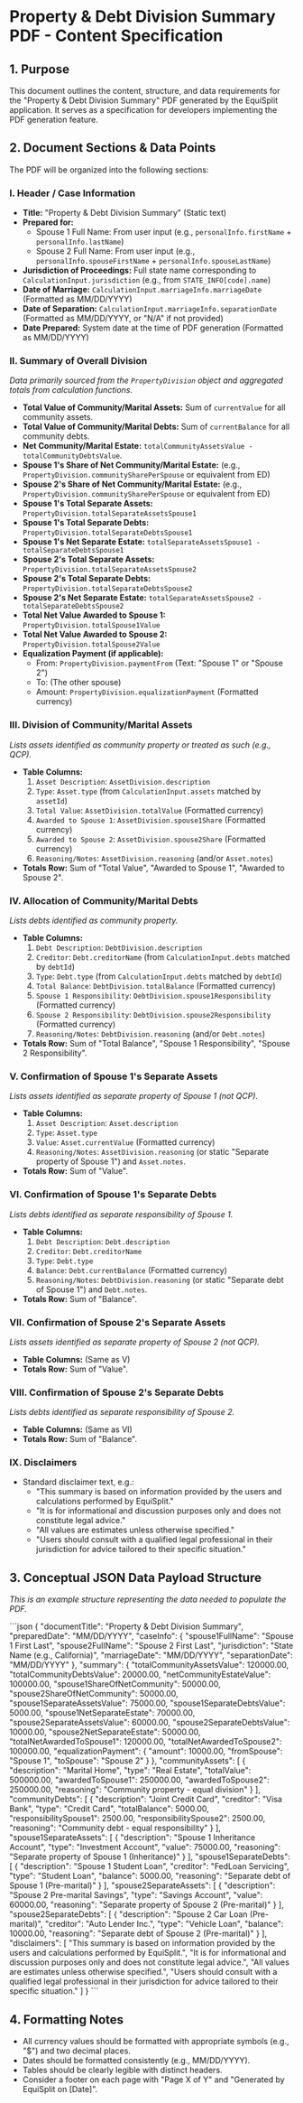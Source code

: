 # Property & Debt Division Summary PDF - Content Specification

## 1. Purpose

This document outlines the content, structure, and data requirements for the "Property & Debt Division Summary" PDF generated by the EquiSplit application. It serves as a specification for developers implementing the PDF generation feature.

## 2. Document Sections & Data Points

The PDF will be organized into the following sections:

### I. Header / Case Information

*   **Title:** "Property & Debt Division Summary" (Static text)
*   **Prepared for:**
    *   Spouse 1 Full Name: From user input (e.g., `personalInfo.firstName` + `personalInfo.lastName`)
    *   Spouse 2 Full Name: From user input (e.g., `personalInfo.spouseFirstName` + `personalInfo.spouseLastName`)
*   **Jurisdiction of Proceedings:** Full state name corresponding to `CalculationInput.jurisdiction` (e.g., from `STATE_INFO[code].name`)
*   **Date of Marriage:** `CalculationInput.marriageInfo.marriageDate` (Formatted as MM/DD/YYYY)
*   **Date of Separation:** `CalculationInput.marriageInfo.separationDate` (Formatted as MM/DD/YYYY, or "N/A" if not provided)
*   **Date Prepared:** System date at the time of PDF generation (Formatted as MM/DD/YYYY)

### II. Summary of Overall Division

*Data primarily sourced from the `PropertyDivision` object and aggregated totals from calculation functions.*

*   **Total Value of Community/Marital Assets:** Sum of `currentValue` for all community assets.
*   **Total Value of Community/Marital Debts:** Sum of `currentBalance` for all community debts.
*   **Net Community/Marital Estate:** `totalCommunityAssetsValue - totalCommunityDebtsValue`.
*   **Spouse 1's Share of Net Community/Marital Estate:** (e.g., `PropertyDivision.communitySharePerSpouse` or equivalent from ED)
*   **Spouse 2's Share of Net Community/Marital Estate:** (e.g., `PropertyDivision.communitySharePerSpouse` or equivalent from ED)
*   **Spouse 1's Total Separate Assets:** `PropertyDivision.totalSeparateAssetsSpouse1`
*   **Spouse 1's Total Separate Debts:** `PropertyDivision.totalSeparateDebtsSpouse1`
*   **Spouse 1's Net Separate Estate:** `totalSeparateAssetsSpouse1 - totalSeparateDebtsSpouse1`
*   **Spouse 2's Total Separate Assets:** `PropertyDivision.totalSeparateAssetsSpouse2`
*   **Spouse 2's Total Separate Debts:** `PropertyDivision.totalSeparateDebtsSpouse2`
*   **Spouse 2's Net Separate Estate:** `totalSeparateAssetsSpouse2 - totalSeparateDebtsSpouse2`
*   **Total Net Value Awarded to Spouse 1:** `PropertyDivision.totalSpouse1Value`
*   **Total Net Value Awarded to Spouse 2:** `PropertyDivision.totalSpouse2Value`
*   **Equalization Payment (if applicable):**
    *   From: `PropertyDivision.paymentFrom` (Text: "Spouse 1" or "Spouse 2")
    *   To: (The other spouse)
    *   Amount: `PropertyDivision.equalizationPayment` (Formatted currency)

### III. Division of Community/Marital Assets

*Lists assets identified as community property or treated as such (e.g., QCP).*
*   **Table Columns:**
    1.  `Asset Description`: `AssetDivision.description`
    2.  `Type`: `Asset.type` (from `CalculationInput.assets` matched by `assetId`)
    3.  `Total Value`: `AssetDivision.totalValue` (Formatted currency)
    4.  `Awarded to Spouse 1`: `AssetDivision.spouse1Share` (Formatted currency)
    5.  `Awarded to Spouse 2`: `AssetDivision.spouse2Share` (Formatted currency)
    6.  `Reasoning/Notes`: `AssetDivision.reasoning` (and/or `Asset.notes`)
*   **Totals Row:** Sum of "Total Value", "Awarded to Spouse 1", "Awarded to Spouse 2".

### IV. Allocation of Community/Marital Debts

*Lists debts identified as community property.*
*   **Table Columns:**
    1.  `Debt Description`: `DebtDivision.description`
    2.  `Creditor`: `Debt.creditorName` (from `CalculationInput.debts` matched by `debtId`)
    3.  `Type`: `Debt.type` (from `CalculationInput.debts` matched by `debtId`)
    4.  `Total Balance`: `DebtDivision.totalBalance` (Formatted currency)
    5.  `Spouse 1 Responsibility`: `DebtDivision.spouse1Responsibility` (Formatted currency)
    6.  `Spouse 2 Responsibility`: `DebtDivision.spouse2Responsibility` (Formatted currency)
    7.  `Reasoning/Notes`: `DebtDivision.reasoning` (and/or `Debt.notes`)
*   **Totals Row:** Sum of "Total Balance", "Spouse 1 Responsibility", "Spouse 2 Responsibility".

### V. Confirmation of Spouse 1's Separate Assets

*Lists assets identified as separate property of Spouse 1 (not QCP).*
*   **Table Columns:**
    1.  `Asset Description`: `Asset.description`
    2.  `Type`: `Asset.type`
    3.  `Value`: `Asset.currentValue` (Formatted currency)
    4.  `Reasoning/Notes`: `AssetDivision.reasoning` (or static "Separate property of Spouse 1") and `Asset.notes`.
*   **Totals Row:** Sum of "Value".

### VI. Confirmation of Spouse 1's Separate Debts

*Lists debts identified as separate responsibility of Spouse 1.*
*   **Table Columns:**
    1.  `Debt Description`: `Debt.description`
    2.  `Creditor`: `Debt.creditorName`
    3.  `Type`: `Debt.type`
    4.  `Balance`: `Debt.currentBalance` (Formatted currency)
    5.  `Reasoning/Notes`: `DebtDivision.reasoning` (or static "Separate debt of Spouse 1") and `Debt.notes`.
*   **Totals Row:** Sum of "Balance".

### VII. Confirmation of Spouse 2's Separate Assets

*Lists assets identified as separate property of Spouse 2 (not QCP).*
*   **Table Columns:** (Same as V)
*   **Totals Row:** Sum of "Value".

### VIII. Confirmation of Spouse 2's Separate Debts

*Lists debts identified as separate responsibility of Spouse 2.*
*   **Table Columns:** (Same as VI)
*   **Totals Row:** Sum of "Balance".

### IX. Disclaimers

*   Standard disclaimer text, e.g.:
    *   "This summary is based on information provided by the users and calculations performed by EquiSplit."
    *   "It is for informational and discussion purposes only and does not constitute legal advice."
    *   "All values are estimates unless otherwise specified."
    *   "Users should consult with a qualified legal professional in their jurisdiction for advice tailored to their specific situation."

## 3. Conceptual JSON Data Payload Structure

*This is an example structure representing the data needed to populate the PDF.*

\`\`\`json
{
  "documentTitle": "Property & Debt Division Summary",
  "preparedDate": "MM/DD/YYYY",
  "caseInfo": {
    "spouse1FullName": "Spouse 1 First Last",
    "spouse2FullName": "Spouse 2 First Last",
    "jurisdiction": "State Name (e.g., California)",
    "marriageDate": "MM/DD/YYYY",
    "separationDate": "MM/DD/YYYY"
  },
  "summary": {
    "totalCommunityAssetsValue": 120000.00,
    "totalCommunityDebtsValue": 20000.00,
    "netCommunityEstateValue": 100000.00,
    "spouse1ShareOfNetCommunity": 50000.00,
    "spouse2ShareOfNetCommunity": 50000.00,
    "spouse1SeparateAssetsValue": 75000.00,
    "spouse1SeparateDebtsValue": 5000.00,
    "spouse1NetSeparateEstate": 70000.00,
    "spouse2SeparateAssetsValue": 60000.00,
    "spouse2SeparateDebtsValue": 10000.00,
    "spouse2NetSeparateEstate": 50000.00,
    "totalNetAwardedToSpouse1": 120000.00,
    "totalNetAwardedToSpouse2": 100000.00,
    "equalizationPayment": {
      "amount": 10000.00,
      "fromSpouse": "Spouse 1",
      "toSpouse": "Spouse 2"
    }
  },
  "communityAssets": [
    {
      "description": "Marital Home",
      "type": "Real Estate",
      "totalValue": 500000.00,
      "awardedToSpouse1": 250000.00,
      "awardedToSpouse2": 250000.00,
      "reasoning": "Community property - equal division"
    }
  ],
  "communityDebts": [
    {
      "description": "Joint Credit Card",
      "creditor": "Visa Bank",
      "type": "Credit Card",
      "totalBalance": 5000.00,
      "responsibilitySpouse1": 2500.00,
      "responsibilitySpouse2": 2500.00,
      "reasoning": "Community debt - equal responsibility"
    }
  ],
  "spouse1SeparateAssets": [
    {
      "description": "Spouse 1 Inheritance Account",
      "type": "Investment Account",
      "value": 75000.00,
      "reasoning": "Separate property of Spouse 1 (Inheritance)"
    }
  ],
  "spouse1SeparateDebts": [
    {
      "description": "Spouse 1 Student Loan",
      "creditor": "FedLoan Servicing",
      "type": "Student Loan",
      "balance": 5000.00,
      "reasoning": "Separate debt of Spouse 1 (Pre-marital)"
    }
  ],
  "spouse2SeparateAssets": [
    {
      "description": "Spouse 2 Pre-marital Savings",
      "type": "Savings Account",
      "value": 60000.00,
      "reasoning": "Separate property of Spouse 2 (Pre-marital)"
    }
  ],
  "spouse2SeparateDebts": [
    {
      "description": "Spouse 2 Car Loan (Pre-marital)",
      "creditor": "Auto Lender Inc.",
      "type": "Vehicle Loan",
      "balance": 10000.00,
      "reasoning": "Separate debt of Spouse 2 (Pre-marital)"
    }
  ],
  "disclaimers": [
    "This summary is based on information provided by the users and calculations performed by EquiSplit.",
    "It is for informational and discussion purposes only and does not constitute legal advice.",
    "All values are estimates unless otherwise specified.",
    "Users should consult with a qualified legal professional in their jurisdiction for advice tailored to their specific situation."
  ]
}
\`\`\`

## 4. Formatting Notes
*   All currency values should be formatted with appropriate symbols (e.g., "$") and two decimal places.
*   Dates should be formatted consistently (e.g., MM/DD/YYYY).
*   Tables should be clearly legible with distinct headers.
*   Consider a footer on each page with "Page X of Y" and "Generated by EquiSplit on [Date]".
